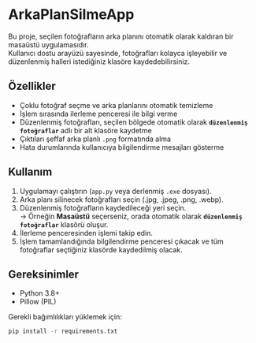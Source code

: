 # ArkaPlanSilmeApp

Bu proje, seçilen fotoğrafların arka planını otomatik olarak kaldıran bir masaüstü uygulamasıdır.  
Kullanıcı dostu arayüzü sayesinde, fotoğrafları kolayca işleyebilir ve düzenlenmiş halleri istediğiniz klasöre kaydedebilirsiniz.

## Özellikler
- Çoklu fotoğraf seçme ve arka planlarını otomatik temizleme
- İşlem sırasında ilerleme penceresi ile bilgi verme
- Düzenlenmiş fotoğrafları, seçilen bölgede otomatik olarak **`düzenlenmiş fotoğraflar`** adlı bir alt klasöre kaydetme
- Çıktıları şeffaf arka planlı `.png` formatında alma
- Hata durumlarında kullanıcıya bilgilendirme mesajları gösterme

## Kullanım
1. Uygulamayı çalıştırın (`app.py` veya derlenmiş `.exe` dosyası).
2. Arka planı silinecek fotoğrafları seçin (.jpg, .jpeg, .png, .webp).
3. Düzenlenmiş fotoğrafların kaydedileceği yeri seçin.  
   → Örneğin **Masaüstü** seçerseniz, orada otomatik olarak **`düzenlenmiş fotoğraflar`** klasörü oluşur.
4. İlerleme penceresinden işlemi takip edin.
5. İşlem tamamlandığında bilgilendirme penceresi çıkacak ve tüm fotoğraflar seçtiğiniz klasörde kaydedilmiş olacak.

## Gereksinimler
- Python 3.8+
- Pillow (PIL)

Gerekli bağımlılıkları yüklemek için:
```bash
pip install -r requirements.txt

